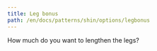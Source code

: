 ```yaml
---
title: Leg bonus
path: /en/docs/patterns/shin/options/legbonus
---
```


How much do you want to lengthen the legs?